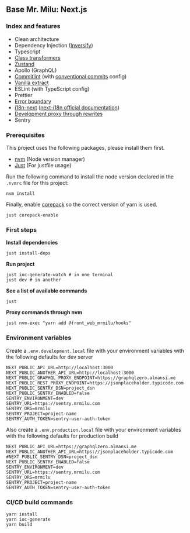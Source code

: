 ## Base Mr. Milu: Next.js

### Index and features

- Clean architecture
- Dependency Injection ([Inversify](https://github.com/inversify/InversifyJS))
- Typescript
- [Class transformers](https://github.com/typestack/class-transformer)
- [Zustand](https://github.com/pmndrs/zustand)
- Apollo (GraphQL)
- [Commitlint](docs/comitlint.md) (with [conventional commits](https://www.conventionalcommits.org/en/v1.0.0/) config)
- [Vanilla extract](https://vanilla-extract.style/)
- ESLint (with TypeScript config)
- Prettier
- [Error boundary](docs/error_boundary.md)
- [i18n-next](docs/i18n_next.md) ([next-i18n official documentation](https://github.com/isaachinman/next-i18next))
- [Development proxy through rewrites](docs/dev_proxy.md)
- Sentry

### Prerequisites

This project uses the following packages, please install them first.

- [nvm](https://github.com/nvm-sh/nvm) (Node version manager)
- [Just](https://just.systems/man/en/chapter_4.html) (For justfile usage)

Run the following command to install the node version declared in the `.nvmrc`
file for this project:

```shell
nvm install
```

Finally, enable [corepack](https://github.com/nodejs/corepack) so the correct
version of yarn is used.

```shell
just corepack-enable
```

### First steps

**Install dependencies**

```shell
just install-deps
```

**Run project**

```shell
just ioc-generate-watch # in one terminal
just dev # in another
```

**See a list of available commands**

```shell
just
```

**Proxy commands through nvm**

```shell
just nvm-exec "yarn add @front_web_mrmilu/hooks"
```

### Environment variables

Create a `.env.development.local` file with your environment variables with the following defaults for dev server

```
NEXT_PUBLIC_API_URL=http://localhost:3000
NEXT_PUBLIC_ANOTHER_API_URL=http://localhost:3000
NEXT_PUBLIC_GRAPHQL_PROXY_ENDPOINT=https://graphqlzero.almansi.me
NEXT_PUBLIC_REST_PROXY_ENDPOINT=https://jsonplaceholder.typicode.com
NEXT_PUBLIC_SENTRY_DSN=project_dsn
NEXT_PUBLIC_SENTRY_ENABLED=false
SENTRY_ENVIRONMENT=dev
SENTRY_URL=https://sentry.mrmilu.com
SENTRY_ORG=mrmilu
SENTRY_PROJECT=project-name
SENTRY_AUTH_TOKEN=sentry-user-auth-token
```

Also create a `.env.production.local` file with your environment variables with the following defaults for production
build

```
NEXT_PUBLIC_API_URL=https://graphqlzero.almansi.me
NEXT_PUBLIC_ANOTHER_API_URL=https://jsonplaceholder.typicode.com
#NEXT_PUBLIC_SENTRY_DSN=project_dsn
NEXT_PUBLIC_SENTRY_ENABLED=false
SENTRY_ENVIRONMENT=dev
SENTRY_URL=https://sentry.mrmilu.com
SENTRY_ORG=mrmilu
SENTRY_PROJECT=project-name
SENTRY_AUTH_TOKEN=sentry-user-auth-token
```

### CI/CD build commands

```shell
yarn install
yarn ioc-generate
yarn build
```